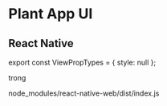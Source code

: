 # Plant App UI

## React Native

export const ViewPropTypes = { style: null };

trong

node_modules/react-native-web/dist/index.js